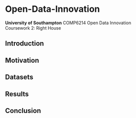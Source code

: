 # Open-Data-Innovation
__University of Southampton__
COMP6214 Open Data Innovation<br>
Coursework 2: Right House

## Introduction

## Motivation

## Datasets

## Results

## Conclusion
